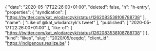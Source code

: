 {
  "date": "2020-05-17T22:26:00+01:00",
  "deleted": false,
  "h": "h-entry",
  "properties": {
    "syndication": [
      "https://twitter.com/kat_wlodarczyk/status/1262083538108788738"
    ],
    "name": [
      "Like of @kat_wlodarczyk's tweet"
    ],
    "published": [
      "2020-05-17T22:26:00+01:00"
    ],
    "like-of": [
      "https://twitter.com/kat_wlodarczyk/status/1262083538108788738"
    ]
  },
  "kind": "likes",
  "slug": "2020/05/oeqdq",
  "client_id": "https://indigenous.realize.be"
}
